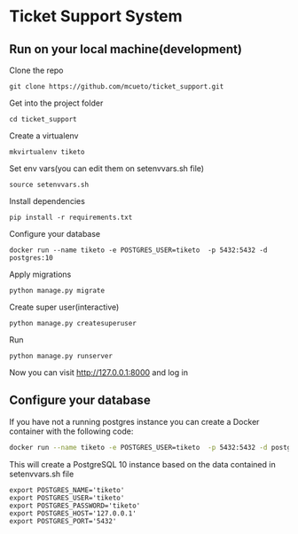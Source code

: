 # Ticket Support System

## Run on your local machine(development)
Clone the repo
``` shell
git clone https://github.com/mcueto/ticket_support.git
```

Get into the project folder
``` shell
cd ticket_support
```

Create a virtualenv
``` shell
mkvirtualenv tiketo
```

Set env vars(you can edit them on setenvvars.sh file)
``` shell
source setenvvars.sh
```

Install dependencies
``` shell
pip install -r requirements.txt
```

Configure your database
``` shell
docker run --name tiketo -e POSTGRES_USER=tiketo  -p 5432:5432 -d postgres:10
```

Apply migrations
``` shell
python manage.py migrate
```

Create super user(interactive)
``` shell
python manage.py createsuperuser
```

Run
``` shell
python manage.py runserver
```

Now you can visit http://127.0.0.1:8000 and log in

## Configure your database
If you have not a running postgres instance you can create a Docker container with the following code:

```bash
docker run --name tiketo -e POSTGRES_USER=tiketo  -p 5432:5432 -d postgres:10
```

This will create a PostgreSQL 10 instance based on the data contained in setenvvars.sh file
``` shell
export POSTGRES_NAME='tiketo'
export POSTGRES_USER='tiketo'
export POSTGRES_PASSWORD='tiketo'
export POSTGRES_HOST='127.0.0.1'
export POSTGRES_PORT='5432'
```
